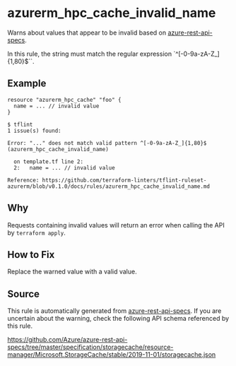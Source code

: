 <!--- This file generated by `tools/apispec-rule-gen/main.go`. DO NOT EDIT --->

# azurerm_hpc_cache_invalid_name

Warns about values that appear to be invalid based on [azure-rest-api-specs](https://github.com/Azure/azure-rest-api-specs).

In this rule, the string must match the regular expression `^[-0-9a-zA-Z_]{1,80}$``.

## Example

```hcl
resource "azurerm_hpc_cache" "foo" {
  name = ... // invalid value
}
```

```
$ tflint
1 issue(s) found:

Error: "..." does not match valid pattern ^[-0-9a-zA-Z_]{1,80}$ (azurerm_hpc_cache_invalid_name)

  on template.tf line 2:
  2:   name = ... // invalid value

Reference: https://github.com/terraform-linters/tflint-ruleset-azurerm/blob/v0.1.0/docs/rules/azurerm_hpc_cache_invalid_name.md

```

## Why

Requests containing invalid values will return an error when calling the API by `terraform apply`.

## How to Fix

Replace the warned value with a valid value.

## Source

This rule is automatically generated from [azure-rest-api-specs](https://github.com/Azure/azure-rest-api-specs). If you are uncertain about the warning, check the following API schema referenced by this rule.

https://github.com/Azure/azure-rest-api-specs/tree/master/specification/storagecache/resource-manager/Microsoft.StorageCache/stable/2019-11-01/storagecache.json
